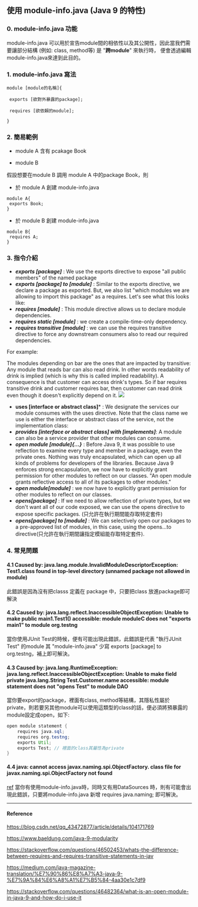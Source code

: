 ## 使用 module-info.java (Java 9 的特性)
### 0. module-info.java 功能
module-info.java 可以用於宣告module間的相依性以及其公開性，因此當我們需要讓部分結構 (例如: class, method等) 是 "**跨module**" 來執行時，
便會透過編輯module-info.java來達到此目的。

### 1. module-info.java 寫法
```
module [module的名稱]{

 exports [欲對外暴露的package];
 
 requires [欲依賴的module];
 
}
```

### 2. 簡易範例

* module A 含有 pcakage Book

* module B

假設想要在module B 調用 module A 中的package Book，則

- 於 module A 創建 module-info.java 
```
module A{
 exports Book;
}
```
- 於 module B  創建 module-info.java 
```
module B{
 requires A;
}
```
### 3. 指令介紹
* ***exports [package]*** : We use the exports directive to expose "all public members" of the named package
* ***exports [package] to [module]*** : Similar to the exports directive, we declare a package as exported. But, we also list "which modules we are allowing to import this package" as a requires. Let's see what this looks like:
* ***requires [module]*** : This module directive allows us to declare module dependencies.
* ***requires static [module]*** : we create a compile-time-only dependency.
* ***requires transitive [module]*** : we can use the requires transitive directive to force any downstream consumers also to read our required dependencies.

For example:

The modules depending on bar are the ones that are impacted by transitive: Any module that reads bar can also read drink. In other words readability of drink is implied (which is why this is called implied readability). A consequence is that customer can access drink's types.
So if bar requires transitive drink and customer requires bar, then customer can read drink even though it doesn't explicitly depend on it.
<img src = "https://i.stack.imgur.com/fbZwV.png">
* **uses [interface or abstract class]*** : We designate the services our module consumes with the uses directive. Note that the class name we use is either the interface or abstract class of the service, not the implementation class:
* ***provides [interface or abstract class] with [implements]***: A module can also be a service provider that other modules can consume.
* ***open module [module]{...}*** : Before Java 9, it was possible to use reflection to examine every type and member in a package, even the private ones. Nothing was truly encapsulated, which can open up all kinds of problems for developers of the libraries. Because Java 9 enforces strong encapsulation, we now have to explicitly grant permission for other modules to reflect on our classes. "An open module grants reflective access to all of its packages to other modules."
* ***open module[module]*** : we now have to explicitly grant permission for other modules to reflect on our classes.
* ***opens[package]*** : If we need to allow reflection of private types, but we don't want all of our code exposed, we can use the opens directive to expose specific packages. (只允許在執行期間能存取特定套件)
* ***opens[package] to [module]*** : We can selectively open our packages to a pre-approved list of modules, in this case, using the opens…to directive(只允許在執行期間讓指定模組能存取特定套件).

### 4. 常見問題
#### 4.1 Caused by: java.lang.module.InvalidModuleDescriptorException: Test1.class found in top-level directory (unnamed package not allowed in module)

此錯誤是因為沒有把classs 定義在 package 中，只要把class 放進package即可解決

#### 4.2 Caused by: java.lang.reflect.InaccessibleObjectException: Unable to make public main1.Test1() accessible: module moduleC does not "exports main1" to module org.testng

當你使用JUnit Test的時候，便有可能出現此錯誤，此錯誤是代表 "執行JUnit Test" 的module 其 "module-info.java" 少寫 exports [package] to org.testng，補上即可解決。

#### 4.3 Caused by: java.lang.RuntimeException: java.lang.reflect.InaccessibleObjectException: Unable to make field private java.lang.String Test.Customer.name accessible: module statement does not "opens Test" to module DAO

當你要export的package，裡面有class, method等結構，其隱私性屬於 private，則若要另其他module可以使用這類型的class的話，便必須將預暴露的module設定成open，如下:
```java
open module statement {
    requires java.sql;
    requires org.testng;
    exports Util;
    exports Test; // 裡面的class其屬性為private
}
```

#### 4.4 java: cannot access javax.naming.spi.ObjectFactory. class file for javax.naming.spi.ObjectFactory not found
[ref](https://stackoverflow.com/questions/46488346/error32-13-error-cannot-access-referenceable-class-file-for-javax-naming-re)
當你有使用module-info.java時，同時又有用DataSources 時，則有可能會出現此錯誤，只要將module-info.java 新增 requires java.naming; 即可解決。

---
#### Reference

https://blog.csdn.net/qq_43472877/article/details/104171769

https://www.baeldung.com/java-9-modularity

https://stackoverflow.com/questions/46502453/whats-the-difference-between-requires-and-requires-transitive-statements-in-jav

https://medium.com/java-magazine-translation/%E7%90%86%E8%A7%A3-java-9-%E7%9A%84%E6%A8%A1%E7%B5%84-4aa30e1c7df9

https://stackoverflow.com/questions/46482364/what-is-an-open-module-in-java-9-and-how-do-i-use-it
